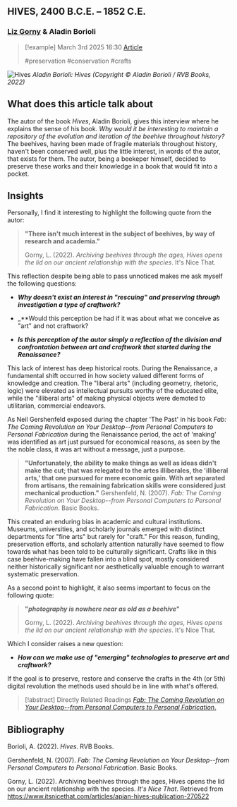 ## HIVES, 2400 B.C.E. – 1852 C.E.
### [Liz Gorny](https://www.itsnicethat.com/authors/liz-gorny) & Aladin Borioli

> [!example] March 3rd 2025 16:30
> [Article](https://www.itsnicethat.com/articles/apian-hives-publication-270522)
>
> #preservation #conservation #crafts 


![Hives](./IMG/HIVES.png)
*Aladin Borioli: Hives (Copyright © Aladin Borioli / RVB Books, 2022)*
## What does this article talk about

The autor of the book _Hives_, Aladin Borioli, gives this interview where he explains the sense of his book. _Why would it be interesting to maintain a repository of the evolution and iteration of the beehive throughout history?_ The beehives, having been made of fragile materials throughout history, haven't been conserved well, plus the little interest, in words of the autor, that exists for them. The autor, being a beekeper himself, decided to preserve these works and their knowledge in a book that would fit into a pocket.

## Insights

Personally, I find it interesting to highlight the following quote from the autor:

> **"There isn't much interest in the subject of beehives, by way of research and academia."**
> 
> Gorny, L. (2022). _Archiving beehives through the ages, Hives opens the lid on our ancient relationship with the species_. It's Nice That.

This reflection despite being able to pass unnoticed makes me ask myself the following questions:

- _**Why doesn't exist an interest in "rescuing" and preserving through investigation a type of craftwork?**_

- _**Would this perception be had if it was about what we conceive as "art" and not craftwork?

- _**Is this perception of the autor simply a reflection of the division and confrontation between art and craftwork that started during the Renaissance?**_

This lack of interest has deep historical roots. During the Renaissance, a fundamental shift occurred in how society valued different forms of knowledge and creation. The "liberal arts" (including geometry, rhetoric, logic) were elevated as intellectual pursuits worthy of the educated elite, while the "illiberal arts" of making physical objects were demoted to utilitarian, commercial endeavors.

As Neil Gershenfeld exposed during the chapter 'The Past' in his book *Fab: The Coming Revolution on Your Desktop--from Personal Computers to Personal Fabrication* during the Renaissance period, the act of 'making' was identified as art just pursued for economical reasons, as seen by the the noble class, it was art without a message, just a purpose.

>**"Unfortunately, the ability to make things as well as ideas didn't make the cut; that was relegated to the artes illiberales, the 'illiberal arts,' that one pursued for mere economic gain. With art separated from artisans, the remaining fabrication skills were considered just mechanical production."**
>Gershenfeld, N. (2007). _Fab: The Coming Revolution on Your Desktop--from Personal Computers to Personal Fabrication_. Basic Books.

This created an enduring bias in academic and cultural institutions. Museums, universities, and scholarly journals emerged with distinct departments for "fine arts" but rarely for "craft." For this reason, funding, preservation efforts, and scholarly attention naturally have seemed to flow towards what has been told to be culturally significant. Crafts like in this case beehive-making have fallen into a blind spot, mostly considered neither historically significant nor aesthetically valuable enough to warrant systematic preservation.


As a second point to highlight, it also seems important to focus on the following quote:

> **"_photography is nowhere near as old as a beehive_"**
> 
> Gorny, L. (2022). _Archiving beehives through the ages, Hives opens the lid on our ancient relationship with the species_. It's Nice That.

Which I consider raises a new question:

- _**How can we make use of "emerging" technologies to preserve art and craftwork?**_

If the goal is to preserve, restore and conserve the crafts in the 4th (or 5th) digital revolution the methods used should be in line with what's offered. 

> [!abstract] Directly Related Readings
> [_Fab: The Coming Revolution on Your Desktop--from Personal Computers to Personal Fabrication_.](FAB.md) 


## Bibliography

Borioli, A. (2022). _Hives_. RVB Books.

Gershenfeld, N. (2007). _Fab: The Coming Revolution on Your Desktop--from Personal Computers to Personal Fabrication_. Basic Books.

Gorny, L. (2022). Archiving beehives through the ages, Hives opens the lid on our ancient relationship with the species. _It's Nice That_. Retrieved from https://www.itsnicethat.com/articles/apian-hives-publication-270522